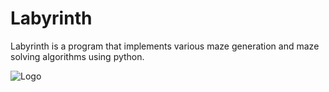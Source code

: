 # Labyrinth

Labyrinth is a program that implements various maze generation and maze solving algorithms using python.

![Logo](mazes/simplemaze.svg)
